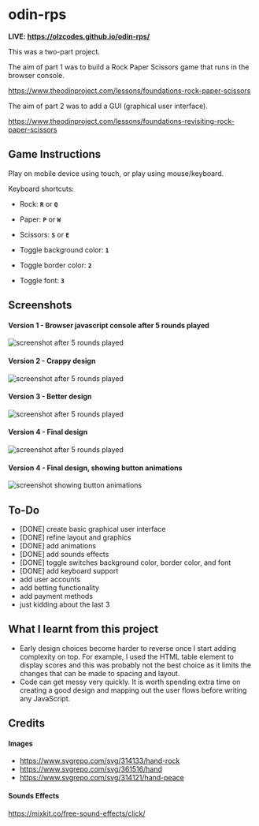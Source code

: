 # odin-rps

**LIVE: https://olzcodes.github.io/odin-rps/**

This was a two-part project.

The aim of part 1 was to build a Rock Paper Scissors game that runs in the browser console.

https://www.theodinproject.com/lessons/foundations-rock-paper-scissors

The aim of part 2 was to add a GUI (graphical user interface).

https://www.theodinproject.com/lessons/foundations-revisiting-rock-paper-scissors

## Game Instructions

Play on mobile device using touch, or play using mouse/keyboard.

Keyboard shortcuts:

- Rock: **`R`** or **`Q`**
- Paper: **`P`** or **`W`**
- Scissors: **`S`** or **`E`**

- Toggle background color: **`1`**
- Toggle border color: **`2`**
- Toggle font: **`3`**

## Screenshots

#### Version 1 - Browser javascript console after 5 rounds played

![screenshot after 5 rounds played](./screenshots/screenshot-1.png)

#### Version 2 - Crappy design

![screenshot after 5 rounds played](./screenshots/screenshot-2.png)

#### Version 3 - Better design

![screenshot after 5 rounds played](./screenshots/screenshot-3.png)

#### Version 4 - Final design

![screenshot after 5 rounds played](./screenshots/screenshot-4.png)

#### Version 4 - Final design, showing button animations

![screenshot showing button animations](./screenshots/screenshot-5.png)

## To-Do

- [DONE] create basic graphical user interface
- [DONE] refine layout and graphics
- [DONE] add animations
- [DONE] add sounds effects
- [DONE] toggle switches background color, border color, and font
- [DONE] add keyboard support
- add user accounts
- add betting functionality
- add payment methods
- just kidding about the last 3

## What I learnt from this project

- Early design choices become harder to reverse once I start adding complexity on top. For example, I used the HTML table element to display scores and this was probably not the best choice as it limits the changes that can be made to spacing and layout.
- Code can get messy very quickly. It is worth spending extra time on creating a good design and mapping out the user flows before writing any JavaScript.

## Credits

#### Images

- https://www.svgrepo.com/svg/314133/hand-rock
- https://www.svgrepo.com/svg/361516/hand
- https://www.svgrepo.com/svg/314121/hand-peace

#### Sounds Effects

https://mixkit.co/free-sound-effects/click/
